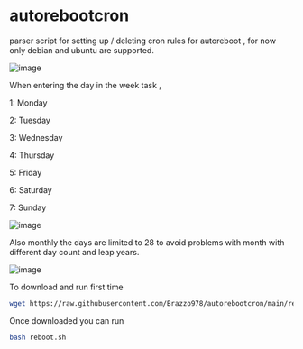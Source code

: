 # autorebootcron
parser script for setting up / deleting cron rules for autoreboot , for now only debian and ubuntu are supported. 





![image](https://github.com/Brazzo978/autorebootcron/assets/55558507/6a6df5e4-5792-434b-bd69-d137e0b3b3e8)



When entering the day in the week task , 

1: Monday

2: Tuesday

3: Wednesday

4: Thursday

5: Friday

6: Saturday

7: Sunday


![image](https://github.com/Brazzo978/autorebootcron/assets/55558507/9d235cdf-5480-4755-a100-1481c011bdc1)


Also monthly the days are limited to 28 to avoid problems with month with different day count and leap years.


![image](https://github.com/Brazzo978/autorebootcron/assets/55558507/21097166-b559-4659-88cc-3de0b2271696)


To download and run first time 
```bash
wget https://raw.githubusercontent.com/Brazzo978/autorebootcron/main/reboot.sh && bash reboot.sh
```

Once downloaded you can run 

```bash
bash reboot.sh
```
